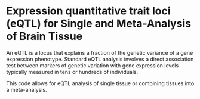# Expression quantitative trait loci (eQTL) for Single and Meta-Analysis of Brain Tissue         
                         
An eQTL is a locus that explains a fraction of the genetic variance of a gene expression phenotype. Standard eQTL analysis involves a direct association test between markers of genetic variation with gene expression levels typically measured in tens or hundreds of individuals.                 
                                   
This code allows for eQTL analysis of single tissue or combining tissues into a meta-analysis.                                   
               
          
                  
      
  
   
   
